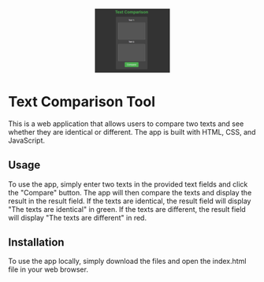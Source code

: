 <p align=center>
<img src="screenshot.png" width="30%" height="30%"> 
</p>

# Text Comparison Tool
This is a web application that allows users to compare two texts and see whether they are identical or different. The app is built with HTML, CSS, and JavaScript.
<br/>

## Usage
To use the app, simply enter two texts in the provided text fields and click the "Compare" button. The app will then compare the texts and display the result in the result field. If the texts are identical, the result field will display "The texts are identical" in green. If the texts are different, the result field will display "The texts are different" in red.

## Installation
To use the app locally, simply download the files and open the index.html file in your web browser.
